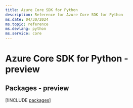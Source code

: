 ```yaml
---
title: Azure Core SDK for Python
description: Reference for Azure Core SDK for Python
ms.date: 04/30/2024
ms.topic: reference
ms.devlang: python
ms.service: core
---
```

# Azure Core SDK for Python - preview
## Packages - preview
[!INCLUDE [packages](core-index.md)]